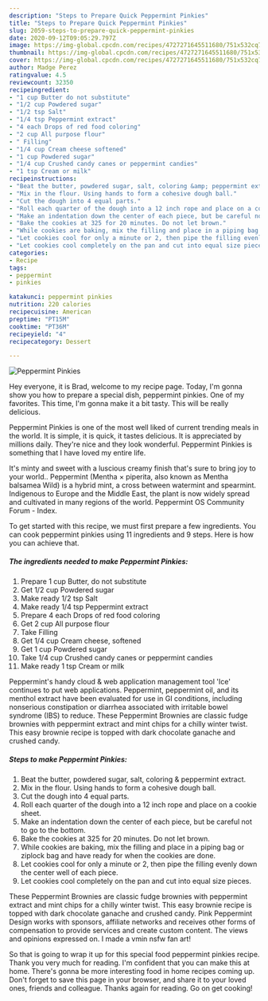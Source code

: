 ```yaml
---
description: "Steps to Prepare Quick Peppermint Pinkies"
title: "Steps to Prepare Quick Peppermint Pinkies"
slug: 2059-steps-to-prepare-quick-peppermint-pinkies
date: 2020-09-12T09:05:29.797Z
image: https://img-global.cpcdn.com/recipes/4727271645511680/751x532cq70/peppermint-pinkies-recipe-main-photo.jpg
thumbnail: https://img-global.cpcdn.com/recipes/4727271645511680/751x532cq70/peppermint-pinkies-recipe-main-photo.jpg
cover: https://img-global.cpcdn.com/recipes/4727271645511680/751x532cq70/peppermint-pinkies-recipe-main-photo.jpg
author: Madge Perez
ratingvalue: 4.5
reviewcount: 32350
recipeingredient:
- "1 cup Butter do not substitute"
- "1/2 cup Powdered sugar"
- "1/2 tsp Salt"
- "1/4 tsp Peppermint extract"
- "4 each Drops of red food coloring"
- "2 cup All purpose flour"
- " Filling"
- "1/4 cup Cream cheese softened"
- "1 cup Powdered sugar"
- "1/4 cup Crushed candy canes or peppermint candies"
- "1 tsp Cream or milk"
recipeinstructions:
- "Beat the butter, powdered sugar, salt, coloring &amp; peppermint extract."
- "Mix in the flour. Using hands to form a cohesive dough ball."
- "Cut the dough into 4 equal parts."
- "Roll each quarter of the dough into a 12 inch rope and place on a cookie sheet."
- "Make an indentation down the center of each piece, but be careful not to go to the bottom."
- "Bake the cookies at 325 for 20 minutes. Do not let brown."
- "While cookies are baking, mix the filling and place in a piping bag or ziplock bag and have ready for when the cookies are done."
- "Let cookies cool for only a minute or 2, then pipe the filling evenly down the center well of each piece."
- "Let cookies cool completely on the pan and cut into equal size pieces."
categories:
- Recipe
tags:
- peppermint
- pinkies

katakunci: peppermint pinkies 
nutrition: 220 calories
recipecuisine: American
preptime: "PT15M"
cooktime: "PT36M"
recipeyield: "4"
recipecategory: Dessert

---
```



![Peppermint Pinkies](https://img-global.cpcdn.com/recipes/4727271645511680/751x532cq70/peppermint-pinkies-recipe-main-photo.jpg)

Hey everyone, it is Brad, welcome to my recipe page. Today, I'm gonna show you how to prepare a special dish, peppermint pinkies. One of my favorites. This time, I'm gonna make it a bit tasty. This will be really delicious.

Peppermint Pinkies is one of the most well liked of current trending meals in the world. It is simple, it is quick, it tastes delicious. It is appreciated by millions daily. They're nice and they look wonderful. Peppermint Pinkies is something that I have loved my entire life.

It&#39;s minty and sweet with a luscious creamy finish that&#39;s sure to bring joy to your world.. Peppermint (Mentha × piperita, also known as Mentha balsamea Wild) is a hybrid mint, a cross between watermint and spearmint. Indigenous to Europe and the Middle East, the plant is now widely spread and cultivated in many regions of the world. Peppermint OS Community Forum - Index.


To get started with this recipe, we must first prepare a few ingredients. You can cook peppermint pinkies using 11 ingredients and 9 steps. Here is how you can achieve that.

<!--inarticleads1-->

##### The ingredients needed to make Peppermint Pinkies:

1. Prepare 1 cup Butter, do not substitute
1. Get 1/2 cup Powdered sugar
1. Make ready 1/2 tsp Salt
1. Make ready 1/4 tsp Peppermint extract
1. Prepare 4 each Drops of red food coloring
1. Get 2 cup All purpose flour
1. Take  Filling
1. Get 1/4 cup Cream cheese, softened
1. Get 1 cup Powdered sugar
1. Take 1/4 cup Crushed candy canes or peppermint candies
1. Make ready 1 tsp Cream or milk


Peppermint&#39;s handy cloud &amp; web application management tool &#39;Ice&#39; continues to put web applications. Peppermint, peppermint oil, and its menthol extract have been evaluated for use in GI conditions, including nonserious constipation or diarrhea associated with irritable bowel syndrome (IBS) to reduce. These Peppermint Brownies are classic fudge brownies with peppermint extract and mint chips for a chilly winter twist. This easy brownie recipe is topped with dark chocolate ganache and crushed candy. 

<!--inarticleads2-->

##### Steps to make Peppermint Pinkies:

1. Beat the butter, powdered sugar, salt, coloring &amp; peppermint extract.
1. Mix in the flour. Using hands to form a cohesive dough ball.
1. Cut the dough into 4 equal parts.
1. Roll each quarter of the dough into a 12 inch rope and place on a cookie sheet.
1. Make an indentation down the center of each piece, but be careful not to go to the bottom.
1. Bake the cookies at 325 for 20 minutes. Do not let brown.
1. While cookies are baking, mix the filling and place in a piping bag or ziplock bag and have ready for when the cookies are done.
1. Let cookies cool for only a minute or 2, then pipe the filling evenly down the center well of each piece.
1. Let cookies cool completely on the pan and cut into equal size pieces.


These Peppermint Brownies are classic fudge brownies with peppermint extract and mint chips for a chilly winter twist. This easy brownie recipe is topped with dark chocolate ganache and crushed candy. Pink Peppermint Design works with sponsors, affiliate networks and receives other forms of compensation to provide services and create custom content. The views and opinions expressed on. I made a vmin nsfw fan art! 

So that is going to wrap it up for this special food peppermint pinkies recipe. Thank you very much for reading. I'm confident that you can make this at home. There's gonna be more interesting food in home recipes coming up. Don't forget to save this page in your browser, and share it to your loved ones, friends and colleague. Thanks again for reading. Go on get cooking!
